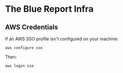 # The Blue Report Infra

## AWS Credentials

If an AWS SSO profile isn't configured on your machine:

```
aws configure sso
```

Then:

```
aws login sso
```
